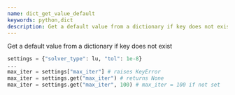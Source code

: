 ```yaml
---
name: dict_get_value_default
keywords: python,dict
description: Get a default value from a dictionary if key does not exist
---
```

Get a default value from a dictionary if key does not exist

```python
settings = {"solver_type": lu, "tol": 1e-8}
...
max_iter = settings["max_iter"] # raises KeyError
max_iter = settings.get("max_iter") # returns None
max_iter = settings.get("max_iter", 100) # max_iter = 100 if not set
```
